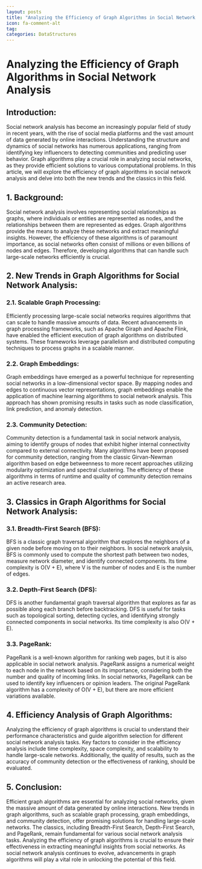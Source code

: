 ```yaml
---
layout: posts
title: "Analyzing the Efficiency of Graph Algorithms in Social Network Analysis"
icon: fa-comment-alt
tag:      
categories: DataStructures
---
```



# Analyzing the Efficiency of Graph Algorithms in Social Network Analysis

## Introduction:
Social network analysis has become an increasingly popular field of study in recent years, with the rise of social media platforms and the vast amount of data generated by online interactions. Understanding the structure and dynamics of social networks has numerous applications, ranging from identifying key influencers to detecting communities and predicting user behavior. Graph algorithms play a crucial role in analyzing social networks, as they provide efficient solutions to various computational problems. In this article, we will explore the efficiency of graph algorithms in social network analysis and delve into both the new trends and the classics in this field.

## 1. Background:
Social network analysis involves representing social relationships as graphs, where individuals or entities are represented as nodes, and the relationships between them are represented as edges. Graph algorithms provide the means to analyze these networks and extract meaningful insights. However, the efficiency of these algorithms is of paramount importance, as social networks often consist of millions or even billions of nodes and edges. Therefore, developing algorithms that can handle such large-scale networks efficiently is crucial.

## 2. New Trends in Graph Algorithms for Social Network Analysis:
### 2.1. Scalable Graph Processing:
Efficiently processing large-scale social networks requires algorithms that can scale to handle massive amounts of data. Recent advancements in graph processing frameworks, such as Apache Giraph and Apache Flink, have enabled the efficient execution of graph algorithms on distributed systems. These frameworks leverage parallelism and distributed computing techniques to process graphs in a scalable manner.

### 2.2. Graph Embeddings:
Graph embeddings have emerged as a powerful technique for representing social networks in a low-dimensional vector space. By mapping nodes and edges to continuous vector representations, graph embeddings enable the application of machine learning algorithms to social network analysis. This approach has shown promising results in tasks such as node classification, link prediction, and anomaly detection.

### 2.3. Community Detection:
Community detection is a fundamental task in social network analysis, aiming to identify groups of nodes that exhibit higher internal connectivity compared to external connectivity. Many algorithms have been proposed for community detection, ranging from the classic Girvan-Newman algorithm based on edge betweenness to more recent approaches utilizing modularity optimization and spectral clustering. The efficiency of these algorithms in terms of runtime and quality of community detection remains an active research area.

## 3. Classics in Graph Algorithms for Social Network Analysis:
### 3.1. Breadth-First Search (BFS):
BFS is a classic graph traversal algorithm that explores the neighbors of a given node before moving on to their neighbors. In social network analysis, BFS is commonly used to compute the shortest path between two nodes, measure network diameter, and identify connected components. Its time complexity is O(V + E), where V is the number of nodes and E is the number of edges.

### 3.2. Depth-First Search (DFS):
DFS is another fundamental graph traversal algorithm that explores as far as possible along each branch before backtracking. DFS is useful for tasks such as topological sorting, detecting cycles, and identifying strongly connected components in social networks. Its time complexity is also O(V + E).

### 3.3. PageRank:
PageRank is a well-known algorithm for ranking web pages, but it is also applicable in social network analysis. PageRank assigns a numerical weight to each node in the network based on its importance, considering both the number and quality of incoming links. In social networks, PageRank can be used to identify key influencers or opinion leaders. The original PageRank algorithm has a complexity of O(V + E), but there are more efficient variations available.

## 4. Efficiency Analysis of Graph Algorithms:
Analyzing the efficiency of graph algorithms is crucial to understand their performance characteristics and guide algorithm selection for different social network analysis tasks. Key factors to consider in the efficiency analysis include time complexity, space complexity, and scalability to handle large-scale networks. Additionally, the quality of results, such as the accuracy of community detection or the effectiveness of ranking, should be evaluated.

## 5. Conclusion:
Efficient graph algorithms are essential for analyzing social networks, given the massive amount of data generated by online interactions. New trends in graph algorithms, such as scalable graph processing, graph embeddings, and community detection, offer promising solutions for handling large-scale networks. The classics, including Breadth-First Search, Depth-First Search, and PageRank, remain fundamental for various social network analysis tasks. Analyzing the efficiency of graph algorithms is crucial to ensure their effectiveness in extracting meaningful insights from social networks. As social network analysis continues to evolve, advancements in graph algorithms will play a vital role in unlocking the potential of this field.